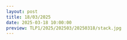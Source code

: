 ```yaml
---
layout: post
title: 18/03/2025
date: 2025-03-18 10:00:00
preview: TLP1/2025/202503/20250318/stack.jpg
---
```

